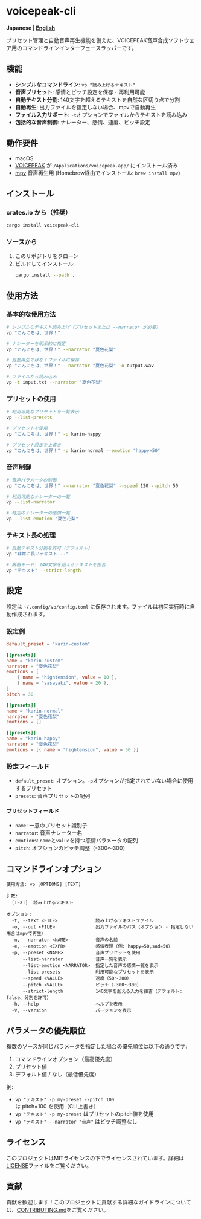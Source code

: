 # voicepeak-cli

**Japanese | [English](README.md)**

プリセット管理と自動音声再生機能を備えた、VOICEPEAK音声合成ソフトウェア用のコマンドラインインターフェースラッパーです。

## 機能

- **シンプルなコマンドライン**: `vp "読み上げるテキスト"`
- **音声プリセット**: 感情とピッチ設定を保存・再利用可能
- **自動テキスト分割**: 140文字を超えるテキストを自然な区切り点で分割
- **自動再生**: 出力ファイルを指定しない場合、mpvで自動再生
- **ファイル入力サポート**: `-t`オプションでファイルからテキストを読み込み
- **包括的な音声制御**: ナレーター、感情、速度、ピッチ設定

## 動作要件

- macOS
- [VOICEPEAK](https://www.ai-j.jp/voicepeak/) が `/Applications/voicepeak.app/` にインストール済み
- [mpv](https://mpv.io/) 音声再生用 (Homebrew経由でインストール: `brew install mpv`)

## インストール

### crates.io から（推奨）

```bash
cargo install voicepeak-cli
```

### ソースから

1. このリポジトリをクローン
2. ビルドしてインストール:
   ```bash
   cargo install --path .
   ```

## 使用方法

### 基本的な使用方法

```bash
# シンプルなテキスト読み上げ（プリセットまたは --narrator が必要）
vp "こんにちは、世界！"

# ナレーターを明示的に指定
vp "こんにちは、世界！" --narrator "夏色花梨"

# 自動再生ではなくファイルに保存
vp "こんにちは、世界！" --narrator "夏色花梨" -o output.wav

# ファイルから読み込み
vp -t input.txt --narrator "夏色花梨"
```

### プリセットの使用

```bash
# 利用可能なプリセットを一覧表示
vp --list-presets

# プリセットを使用
vp "こんにちは、世界！" -p karin-happy

# プリセット設定を上書き
vp "こんにちは、世界！" -p karin-normal --emotion "happy=50"
```

### 音声制御

```bash
# 音声パラメータの制御
vp "こんにちは、世界！" --narrator "夏色花梨" --speed 120 --pitch 50

# 利用可能なナレーターの一覧
vp --list-narrator

# 特定のナレーターの感情一覧
vp --list-emotion "夏色花梨"
```

### テキスト長の処理

```bash
# 自動テキスト分割を許可（デフォルト）
vp "非常に長いテキスト..."

# 厳格モード: 140文字を超えるテキストを拒否
vp "テキスト" --strict-length
```

## 設定

設定は `~/.config/vp/config.toml` に保存されます。ファイルは初回実行時に自動作成されます。

### 設定例

```toml
default_preset = "karin-custom"

[[presets]]
name = "karin-custom"
narrator = "夏色花梨"
emotions = [
    { name = "hightension", value = 10 },
    { name = "sasayaki", value = 20 },
]
pitch = 30

[[presets]]
name = "karin-normal"
narrator = "夏色花梨"
emotions = []

[[presets]]
name = "karin-happy"
narrator = "夏色花梨"
emotions = [{ name = "hightension", value = 50 }]
```

### 設定フィールド

- `default_preset`: オプション。`-p`オプションが指定されていない場合に使用するプリセット
- `presets`: 音声プリセットの配列

#### プリセットフィールド

- `name`: 一意のプリセット識別子
- `narrator`: 音声ナレーター名
- `emotions`: `name`と`value`を持つ感情パラメータの配列
- `pitch`: オプションのピッチ調整（-300〜300）

## コマンドラインオプション

```
使用方法: vp [OPTIONS] [TEXT]

引数:
  [TEXT]  読み上げるテキスト

オプション:
  -t, --text <FILE>              読み上げるテキストファイル
  -o, --out <FILE>               出力ファイルのパス（オプション - 指定しない場合はmpvで再生）
  -n, --narrator <NAME>          音声の名前
  -e, --emotion <EXPR>           感情表現（例: happy=50,sad=50）
  -p, --preset <NAME>            音声プリセットを使用
      --list-narrator            音声一覧を表示
      --list-emotion <NARRATOR>  指定した音声の感情一覧を表示
      --list-presets             利用可能なプリセットを表示
      --speed <VALUE>            速度（50〜200）
      --pitch <VALUE>            ピッチ（-300〜300）
      --strict-length            140文字を超える入力を拒否（デフォルト: false、分割を許可）
  -h, --help                     ヘルプを表示
  -V, --version                  バージョンを表示
```

## パラメータの優先順位

複数のソースが同じパラメータを指定した場合の優先順位は以下の通りです:

1. コマンドラインオプション（最高優先度）
2. プリセット値
3. デフォルト値 / なし（最低優先度）

例:
- `vp "テキスト" -p my-preset --pitch 100` は pitch=100 を使用（CLI上書き）
- `vp "テキスト" -p my-preset` はプリセットのpitch値を使用
- `vp "テキスト" --narrator "音声"` はピッチ調整なし

## ライセンス

このプロジェクトはMITライセンスの下でライセンスされています。詳細は[LICENSE](LICENSE)ファイルをご覧ください。

## 貢献

貢献を歓迎します！このプロジェクトに貢献する詳細なガイドラインについては、[CONTRIBUTING.md](CONTRIBUTING.md)をご覧ください。
